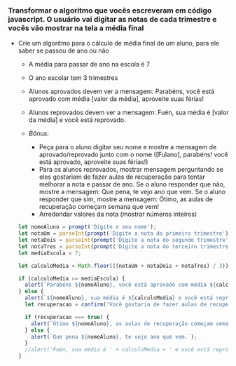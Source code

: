 ### Transformar o algoritmo que vocês escreveram em código javascript. O usuário vai digitar as notas de cada trimestre e vocês vão mostrar na tela a média final

* Crie um algoritmo para o cálculo de média final de um aluno, para ele saber se passou de ano ou não
  - A média para passar de ano na escola é 7
  - O ano escolar tem 3 trimestres
  - Alunos aprovados devem ver a mensagem: Parabéns, você está aprovado com média [valor da média], aproveite suas férias!
  - Alunos reprovados devem ver a mensagem: Fuén, sua média é [valor da média] e você está reprovado.

  - *Bônus:*
    - Peça para o aluno digitar seu nome e mostre a mensagem de aprovado/reprovado junto com o nome ([Fulano], parabéns! você está aprovado, aproveite suas férias!)
    - Para os alunos reprovados, mostrar mensagem perguntando se eles gostariam de fazer aulas de recuperação para tentar melhorar a nota e passar de ano. Se o aluno responder que não, mostre a mensagem: Que pena, te vejo ano que vem. Se o aluno responder que sim, mostre a mensagem: Ótimo, as aulas de recuperação começam semana que vem!
    - Arredondar valores da nota (mostrar números inteiros)


  ```js
  let nomeAluno = prompt('Digite o seu nome');
  let notaUm = parseInt(prompt('Digite a nota do primeiro trimestre'));
  let notaDois = parseInt(prompt('Digite a nota do segundo trimestre'));
  let notaTres = parseInt(prompt('Digite a nota do terceiro trimestre'));
  let mediaEscola = 7;

  let calculoMedia = Math.floor(((notaUm + notaDois + notaTres) / 3));

  if (calculoMedia >= mediaEscola) {
    alert(`Parabéns ${nomeAluno}, você está aprovado com média ${calculoMedia}, aproveite suas férias!`);
  } else {
    alert(`${nomeAluno}, sua média é ${calculoMedia} e você está reprovado.`);
    let recuperacao = confirm('Você gostaria de fazer aulas de recuperação?');

    if (recuperacao === true) {
      alert(`Ótimo ${nomeAluno}, as aulas de recuperação começam semana que vem!`);
    } else {
      alert(`Que pena ${nomeAluno}, te vejo ano que vem.`);
    }
    //alert('Fuén, sua média é ' + calculoMedia + ' e você está reprovado.');
  }
  ```
